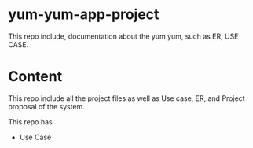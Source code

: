 # yum-yum-app-project
This repo include, documentation about the yum yum, such as ER, USE CASE.


# Content 

This repo include all the project files as well as Use case, ER, and Project proposal of the system.

This repo has 
* Use Case
